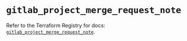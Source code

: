 # `gitlab_project_merge_request_note`

Refer to the Terraform Registry for docs: [`gitlab_project_merge_request_note`](https://registry.terraform.io/providers/gitlabhq/gitlab/18.1.1/docs/resources/project_merge_request_note).
